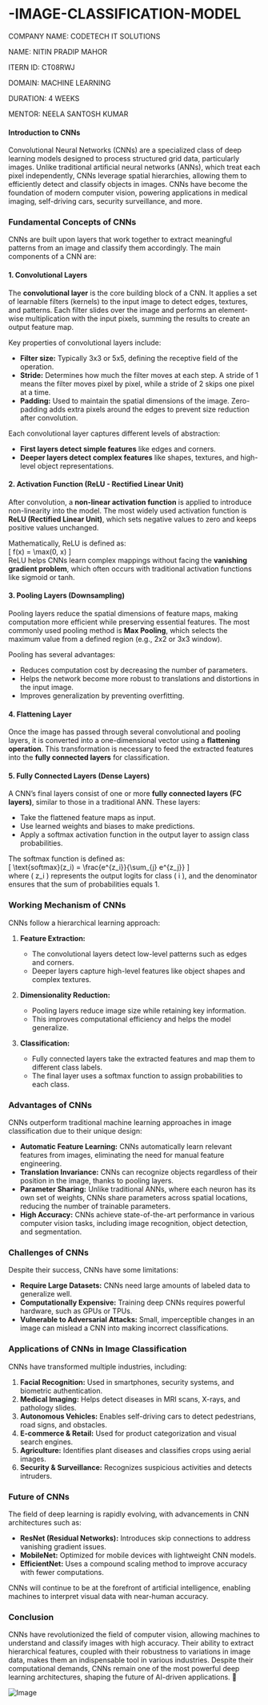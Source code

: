 # -IMAGE-CLASSIFICATION-MODEL

COMPANY NAME: CODETECH IT SOLUTIONS

NAME: NITIN PRADIP MAHOR

ITERN ID: CT08RWJ

DOMAIN: MACHINE LEARNING

DURATION: 4 WEEKS

MENTOR: NEELA SANTOSH KUMAR



#### **Introduction to CNNs**  
Convolutional Neural Networks (CNNs) are a specialized class of deep learning models designed to process structured grid data, particularly images. Unlike traditional artificial neural networks (ANNs), which treat each pixel independently, CNNs leverage spatial hierarchies, allowing them to efficiently detect and classify objects in images. CNNs have become the foundation of modern computer vision, powering applications in medical imaging, self-driving cars, security surveillance, and more.  

### **Fundamental Concepts of CNNs**  

CNNs are built upon layers that work together to extract meaningful patterns from an image and classify them accordingly. The main components of a CNN are:  

#### **1. Convolutional Layers**  
The **convolutional layer** is the core building block of a CNN. It applies a set of learnable filters (kernels) to the input image to detect edges, textures, and patterns. Each filter slides over the image and performs an element-wise multiplication with the input pixels, summing the results to create an output feature map.  

Key properties of convolutional layers include:  
- **Filter size:** Typically 3x3 or 5x5, defining the receptive field of the operation.  
- **Stride:** Determines how much the filter moves at each step. A stride of 1 means the filter moves pixel by pixel, while a stride of 2 skips one pixel at a time.  
- **Padding:** Used to maintain the spatial dimensions of the image. Zero-padding adds extra pixels around the edges to prevent size reduction after convolution.  

Each convolutional layer captures different levels of abstraction:  
- **First layers detect simple features** like edges and corners.  
- **Deeper layers detect complex features** like shapes, textures, and high-level object representations.  

#### **2. Activation Function (ReLU - Rectified Linear Unit)**  
After convolution, a **non-linear activation function** is applied to introduce non-linearity into the model. The most widely used activation function is **ReLU (Rectified Linear Unit)**, which sets negative values to zero and keeps positive values unchanged.  

Mathematically, ReLU is defined as:  
\[
f(x) = \max(0, x)
\]  
ReLU helps CNNs learn complex mappings without facing the **vanishing gradient problem**, which often occurs with traditional activation functions like sigmoid or tanh.  

#### **3. Pooling Layers (Downsampling)**  
Pooling layers reduce the spatial dimensions of feature maps, making computation more efficient while preserving essential features. The most commonly used pooling method is **Max Pooling**, which selects the maximum value from a defined region (e.g., 2x2 or 3x3 window).  

Pooling has several advantages:  
- Reduces computation cost by decreasing the number of parameters.  
- Helps the network become more robust to translations and distortions in the input image.  
- Improves generalization by preventing overfitting.  

#### **4. Flattening Layer**  
Once the image has passed through several convolutional and pooling layers, it is converted into a one-dimensional vector using a **flattening operation**. This transformation is necessary to feed the extracted features into the **fully connected layers** for classification.  

#### **5. Fully Connected Layers (Dense Layers)**  
A CNN’s final layers consist of one or more **fully connected layers (FC layers)**, similar to those in a traditional ANN. These layers:  
- Take the flattened feature maps as input.  
- Use learned weights and biases to make predictions.  
- Apply a softmax activation function in the output layer to assign class probabilities.  

The softmax function is defined as:  
\[
\text{softmax}(z_i) = \frac{e^{z_i}}{\sum_{j} e^{z_j}}
\]  
where \( z_i \) represents the output logits for class \( i \), and the denominator ensures that the sum of probabilities equals 1.  

### **Working Mechanism of CNNs**  
CNNs follow a hierarchical learning approach:  

1. **Feature Extraction:**  
   - The convolutional layers detect low-level patterns such as edges and corners.  
   - Deeper layers capture high-level features like object shapes and complex textures.  

2. **Dimensionality Reduction:**  
   - Pooling layers reduce image size while retaining key information.  
   - This improves computational efficiency and helps the model generalize.  

3. **Classification:**  
   - Fully connected layers take the extracted features and map them to different class labels.  
   - The final layer uses a softmax function to assign probabilities to each class.  

### **Advantages of CNNs**  
CNNs outperform traditional machine learning approaches in image classification due to their unique design:  

- **Automatic Feature Learning:** CNNs automatically learn relevant features from images, eliminating the need for manual feature engineering.  
- **Translation Invariance:** CNNs can recognize objects regardless of their position in the image, thanks to pooling layers.  
- **Parameter Sharing:** Unlike traditional ANNs, where each neuron has its own set of weights, CNNs share parameters across spatial locations, reducing the number of trainable parameters.  
- **High Accuracy:** CNNs achieve state-of-the-art performance in various computer vision tasks, including image recognition, object detection, and segmentation.  

### **Challenges of CNNs**  
Despite their success, CNNs have some limitations:  

- **Require Large Datasets:** CNNs need large amounts of labeled data to generalize well.  
- **Computationally Expensive:** Training deep CNNs requires powerful hardware, such as GPUs or TPUs.  
- **Vulnerable to Adversarial Attacks:** Small, imperceptible changes in an image can mislead a CNN into making incorrect classifications.  

### **Applications of CNNs in Image Classification**  
CNNs have transformed multiple industries, including:  

1. **Facial Recognition:** Used in smartphones, security systems, and biometric authentication.  
2. **Medical Imaging:** Helps detect diseases in MRI scans, X-rays, and pathology slides.  
3. **Autonomous Vehicles:** Enables self-driving cars to detect pedestrians, road signs, and obstacles.  
4. **E-commerce & Retail:** Used for product categorization and visual search engines.  
5. **Agriculture:** Identifies plant diseases and classifies crops using aerial images.  
6. **Security & Surveillance:** Recognizes suspicious activities and detects intruders.  

### **Future of CNNs**  
The field of deep learning is rapidly evolving, with advancements in CNN architectures such as:  
- **ResNet (Residual Networks):** Introduces skip connections to address vanishing gradient issues.  
- **MobileNet:** Optimized for mobile devices with lightweight CNN models.  
- **EfficientNet:** Uses a compound scaling method to improve accuracy with fewer computations.  

CNNs will continue to be at the forefront of artificial intelligence, enabling machines to interpret visual data with near-human accuracy.  

### **Conclusion**  
CNNs have revolutionized the field of computer vision, allowing machines to understand and classify images with high accuracy. Their ability to extract hierarchical features, coupled with their robustness to variations in image data, makes them an indispensable tool in various industries. Despite their computational demands, CNNs remain one of the most powerful deep learning architectures, shaping the future of AI-driven applications. 🚀

![Image](https://github.com/user-attachments/assets/27a53af4-e07b-43d0-aa2f-cf6a2d6fd1e6)
